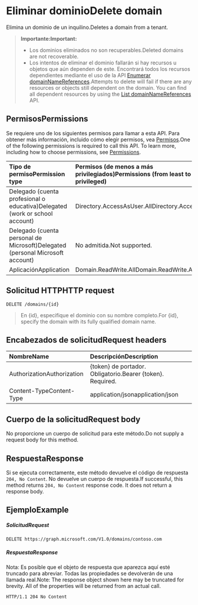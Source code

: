 # <a name="delete-domain"></a><span data-ttu-id="0f15d-101">Eliminar dominio</span><span class="sxs-lookup"><span data-stu-id="0f15d-101">Delete domain</span></span>

<span data-ttu-id="0f15d-102">Elimina un dominio de un inquilino.</span><span class="sxs-lookup"><span data-stu-id="0f15d-102">Deletes a domain from a tenant.</span></span>

> <span data-ttu-id="0f15d-103">**Importante:**</span><span class="sxs-lookup"><span data-stu-id="0f15d-103">**Important:**</span></span>
> - <span data-ttu-id="0f15d-104">Los dominios eliminados no son recuperables.</span><span class="sxs-lookup"><span data-stu-id="0f15d-104">Deleted domains are not recoverable.</span></span><br />
> - <span data-ttu-id="0f15d-p101">Los intentos de eliminar el dominio fallarán si hay recursos u objetos que aún dependen de este. Encontrará todos los recursos dependientes mediante el uso de la API [Enumerar domainNameReferences](domain_list_domainnamereferences.md).</span><span class="sxs-lookup"><span data-stu-id="0f15d-p101">Attempts to delete will fail if there are any resources or objects still dependent on the domain. You can find all dependent resources by using the [List domainNameReferences](domain_list_domainnamereferences.md) API.</span></span>

## <a name="permissions"></a><span data-ttu-id="0f15d-107">Permisos</span><span class="sxs-lookup"><span data-stu-id="0f15d-107">Permissions</span></span>

<span data-ttu-id="0f15d-p102">Se requiere uno de los siguientes permisos para llamar a esta API. Para obtener más información, incluido cómo elegir permisos, vea [Permisos](../../../concepts/permissions_reference.md).</span><span class="sxs-lookup"><span data-stu-id="0f15d-p102">One of the following permissions is required to call this API. To learn more, including how to choose permissions, see [Permissions](../../../concepts/permissions_reference.md).</span></span>


|<span data-ttu-id="0f15d-110">Tipo de permiso</span><span class="sxs-lookup"><span data-stu-id="0f15d-110">Permission type</span></span>      | <span data-ttu-id="0f15d-111">Permisos (de menos a más privilegiados)</span><span class="sxs-lookup"><span data-stu-id="0f15d-111">Permissions (from least to most privileged)</span></span>              |
|:--------------------|:---------------------------------------------------------|
|<span data-ttu-id="0f15d-112">Delegado (cuenta profesional o educativa)</span><span class="sxs-lookup"><span data-stu-id="0f15d-112">Delegated (work or school account)</span></span> | <span data-ttu-id="0f15d-113">Directory.AccessAsUser.All</span><span class="sxs-lookup"><span data-stu-id="0f15d-113">Directory.AccessAsUser.All</span></span>    |
|<span data-ttu-id="0f15d-114">Delegado (cuenta personal de Microsoft)</span><span class="sxs-lookup"><span data-stu-id="0f15d-114">Delegated (personal Microsoft account)</span></span> | <span data-ttu-id="0f15d-115">No admitida.</span><span class="sxs-lookup"><span data-stu-id="0f15d-115">Not supported.</span></span>    |
|<span data-ttu-id="0f15d-116">Aplicación</span><span class="sxs-lookup"><span data-stu-id="0f15d-116">Application</span></span> | <span data-ttu-id="0f15d-117">Domain.ReadWrite.All</span><span class="sxs-lookup"><span data-stu-id="0f15d-117">Domain.ReadWrite.All</span></span> |

## <a name="http-request"></a><span data-ttu-id="0f15d-118">Solicitud HTTP</span><span class="sxs-lookup"><span data-stu-id="0f15d-118">HTTP request</span></span>
<!-- { "blockType": "ignored" } -->
```http
DELETE /domains/{id}
```

> <span data-ttu-id="0f15d-119">En {id}, especifique el dominio con su nombre completo.</span><span class="sxs-lookup"><span data-stu-id="0f15d-119">For {id}, specify the domain with its fully qualified domain name.</span></span>

## <a name="request-headers"></a><span data-ttu-id="0f15d-120">Encabezados de solicitud</span><span class="sxs-lookup"><span data-stu-id="0f15d-120">Request headers</span></span>

| <span data-ttu-id="0f15d-121">Nombre</span><span class="sxs-lookup"><span data-stu-id="0f15d-121">Name</span></span>       | <span data-ttu-id="0f15d-122">Descripción</span><span class="sxs-lookup"><span data-stu-id="0f15d-122">Description</span></span>|
|:---------------|:----------|
| <span data-ttu-id="0f15d-123">Authorization</span><span class="sxs-lookup"><span data-stu-id="0f15d-123">Authorization</span></span>  | <span data-ttu-id="0f15d-p103">{token} de portador. Obligatorio.</span><span class="sxs-lookup"><span data-stu-id="0f15d-p103">Bearer {token}. Required.</span></span> |
| <span data-ttu-id="0f15d-126">Content-Type</span><span class="sxs-lookup"><span data-stu-id="0f15d-126">Content-Type</span></span>  | <span data-ttu-id="0f15d-127">application/json</span><span class="sxs-lookup"><span data-stu-id="0f15d-127">application/json</span></span> |

## <a name="request-body"></a><span data-ttu-id="0f15d-128">Cuerpo de la solicitud</span><span class="sxs-lookup"><span data-stu-id="0f15d-128">Request body</span></span>

<span data-ttu-id="0f15d-129">No proporcione un cuerpo de solicitud para este método.</span><span class="sxs-lookup"><span data-stu-id="0f15d-129">Do not supply a request body for this method.</span></span>

## <a name="response"></a><span data-ttu-id="0f15d-130">Respuesta</span><span class="sxs-lookup"><span data-stu-id="0f15d-130">Response</span></span>

<span data-ttu-id="0f15d-p104">Si se ejecuta correctamente, este método devuelve el código de respuesta `204, No Content`. No devuelve un cuerpo de respuesta.</span><span class="sxs-lookup"><span data-stu-id="0f15d-p104">If successful, this method returns `204, No Content` response code. It does not return a response body.</span></span>

## <a name="example"></a><span data-ttu-id="0f15d-133">Ejemplo</span><span class="sxs-lookup"><span data-stu-id="0f15d-133">Example</span></span>
##### <a name="request"></a><span data-ttu-id="0f15d-134">Solicitud</span><span class="sxs-lookup"><span data-stu-id="0f15d-134">Request</span></span>

<!-- {
  "blockType": "request",
  "name": "delete_domain"
}-->
```http
DELETE https://graph.microsoft.com/V1.0/domains/contoso.com
```

##### <a name="response"></a><span data-ttu-id="0f15d-135">Respuesta</span><span class="sxs-lookup"><span data-stu-id="0f15d-135">Response</span></span>

<span data-ttu-id="0f15d-p105">Nota: Es posible que el objeto de respuesta que aparezca aquí esté truncado para abreviar. Todas las propiedades se devolverán de una llamada real.</span><span class="sxs-lookup"><span data-stu-id="0f15d-p105">Note: The response object shown here may be truncated for brevity. All of the properties will be returned from an actual call.</span></span>
<!-- {
  "blockType": "response",
  "truncated": true
} -->
```http
HTTP/1.1 204 No Content
```

<!-- uuid: 8fcb5dbc-d5aa-4681-8e31-b001d5168d79
2015-10-25 14:57:30 UTC -->
<!-- {
  "type": "#page.annotation",
  "description": "Delete domain",
  "keywords": "",
  "section": "documentation",
  "tocPath": ""
}-->